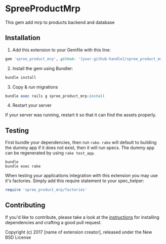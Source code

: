 SpreeProductMrp
===============

This gem add mrp to products backend and database

## Installation

1. Add this extension to your Gemfile with this line:
  ```ruby
  gem 'spree_product_mrp', github: '[your-github-handle]/spree_product_mrp'
  ```

2. Install the gem using Bundler:
  ```ruby
  bundle install
  ```

3. Copy & run migrations
  ```ruby
  bundle exec rails g spree_product_mrp:install
  ```

4. Restart your server

  If your server was running, restart it so that it can find the assets properly.

## Testing

First bundle your dependencies, then run `rake`. `rake` will default to building the dummy app if it does not exist, then it will run specs. The dummy app can be regenerated by using `rake test_app`.

```shell
bundle
bundle exec rake
```

When testing your applications integration with this extension you may use it's factories.
Simply add this require statement to your spec_helper:

```ruby
require 'spree_product_mrp/factories'
```


## Contributing

If you'd like to contribute, please take a look at the
[instructions](CONTRIBUTING.md) for installing dependencies and crafting a good
pull request.

Copyright (c) 2017 [name of extension creator], released under the New BSD License
